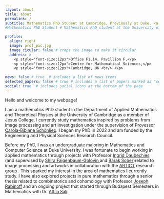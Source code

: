 ```yaml
---
layout: about
title: about
permalink: /
subtitle: Mathematics PhD Student at Cambridge. Previously at Duke. <a href = 'https://www.maths.cam.ac.uk/person/wep25'>Mathematics</a> for <a href='http://www.damtp.cam.ac.uk/research/cia/cambridge-image-analysis'>image processing</a> and <a href='https://art-ict.github.io/artict/home.html'>art</a>.
#Mathematics PhD Student # Mathematics PhD student at the University of Cambridge. #<a href='#'>Affiliations</a>. Address. Contacts. Moto. Etc.

profile:
  align: right
  image: prof_pic.jpg
  image_cicular: false # crops the image to make it circular
  address: >
    <p style="font-size:12px">Office F1.14, Pavillion F,</p>
    <p style="font-size:12px">Centre for Mathematical Sciences,</p>
    <p style="font-size:12px">Cambridge, UK <br/> </p>

news: false # true  # includes a list of news items
selected_papers: false # true # includes a list of papers marked as "selected={true}"
social: true  # includes social icons at the bottom of the page
---
```


Hello and welcome to my webpage!

I am a mathematics PhD student in the Department of Applied Mathematics and Theoretical Physics at the University of Cambridge as a member of Jesus College. I currently study mathematics inspired by problems from image processing and art investigation under the supervision of Provessor [Carola-Bibiane Schönlieb](https://www.damtp.cam.ac.uk/user/cbs31/Home.html). I began my PhD in 2022 and am funded by the Engineering and Physical Sciences Research Council.

Before my PhD, I was an undergraduate majoring in Mathematics and Computer Science at Duke University. I was fortunate to begin working in applied mathematics through projects with Professor [Ingrid Daubechies](https://scholars.duke.edu/person/ingrid.daubechies) (and supervised by [Shira Faigenbaum-Golovin ](https://services.math.duke.edu/~ag617/) and [Barak Sober](https://barakino.wixsite.com/academics))related to image processing and artworks in collaboration with the [ARTICT](https://art-ict.github.io/artict/home.html) research group . This sparked my interest in the area of mathematics I currently study. I have also explored projects in pure mathematics through a senior thesis related to combinatorics and cohomology with Professor [Joseph Rabinoff](https://services.math.duke.edu/~jdr/) and an ongoing project that started through Budapest Semesters in Mathematics with Dr. [Attila Sali](https://www.researchgate.net/profile/Attila-Sali).
